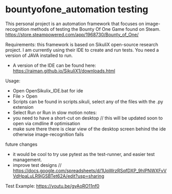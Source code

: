 # bountyofone_automation testing
This personal project is an automation framework that focuses on image-recognition methods of testing the Bounty Of One Game found on Steam.
https://store.steampowered.com/app/1968730/Bounty_of_One/

Requirements: this framework is based on SikuliX open-source research project. I am currently using their IDE to create and run tests. 
You need a version of JAVA installed to run.
- A version of the IDE can be found here: https://raiman.github.io/SikuliX1/downloads.html

Usage:
- Open OpenSikulix_IDE.bat for ide
- File > Open
- Scripts can be found in scripts.sikuli, select any of the files with the .py extension
- Select Run or Run in slow motion
notes:
- you need to have a short-cut on desktop // this will be updated soon to open via cmdline # optimisation
- make sure there there is clear view of the desktop screen behind the ide otherwise image-recognition fails

future changes
- it would be cool to try use pytest as the test-runner, and easier test management.
- improve test designs // https://docs.google.com/spreadsheets/d/1UpWrzRSqfDXP_9hlPNWXFvVVdHpaLuLR9jGSBTet62A/edit?usp=sharing

Test Example: https://youtu.be/gyAoRO11nf0
